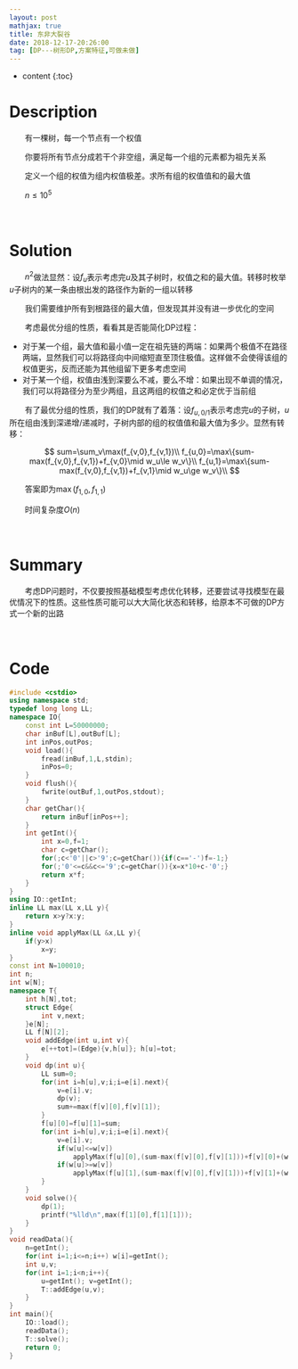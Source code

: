 ```yaml
---
layout: post
mathjax: true
title: 东非大裂谷
date: 2018-12-17-20:26:00
tag: [DP---树形DP,方案特征,可做未做]
---
```

* content
{:toc}
# Description

　　有一棵树，每一个节点有一个权值

　　你要将所有节点分成若干个非空组，满足每一个组的元素都为祖先关系

　　定义一个组的权值为组内权值极差。求所有组的权值值和的最大值

　　$n \le 10^5$



　　

# Solution

　　$n^2$做法显然：设$f_u$表示考虑完$u$及其子树时，权值之和的最大值。转移时枚举$u$子树内的某一条由根出发的路径作为新的一组以转移

　　我们需要维护所有到根路径的最大值，但发现其并没有进一步优化的空间

　　考虑最优分组的性质，看看其是否能简化DP过程：

* 对于某一个组，最大值和最小值一定在祖先链的两端：如果两个极值不在路径两端，显然我们可以将路径向中间缩短直至顶住极值。这样做不会使得该组的权值更劣，反而还能为其他组留下更多考虑空间
* 对于某一个组，权值由浅到深要么不减，要么不增：如果出现不单调的情况，我们可以将路径分为至少两组，且这两组的权值之和必定优于当前组

　　有了最优分组的性质，我们的DP就有了着落：设$f_{u,0/1}$表示考虑完$u$的子树，$u$所在组由浅到深递增/递减时，子树内部的组的权值值和最大值为多少。显然有转移：

$$
sum=\sum_v\max(f_{v,0},f_{v,1})\\
f_{u,0}=\max\{sum-max(f_{v,0},f_{v,1})+f_{v,0}\mid w_u\le w_v\}\\
f_{u,1}=\max\{sum-max(f_{v,0},f_{v,1})+f_{v,1}\mid w_u\ge w_v\}\\
$$

　　答案即为$\max(f_{1,0},f_{1,1})$

　　时间复杂度$O(n)$

　　

# Summary

　　考虑DP问题时，不仅要按照基础模型考虑优化转移，还要尝试寻找模型在最优情况下的性质。这些性质可能可以大大简化状态和转移，给原本不可做的DP方式一个新的出路

　　

# Code

```c++
#include <cstdio>
using namespace std;
typedef long long LL;
namespace IO{
    const int L=50000000;
    char inBuf[L],outBuf[L];
    int inPos,outPos;
    void load(){
        fread(inBuf,1,L,stdin);
        inPos=0;
    }
    void flush(){
        fwrite(outBuf,1,outPos,stdout);
    }
    char getChar(){
        return inBuf[inPos++];
    }
    int getInt(){
        int x=0,f=1;
        char c=getChar();
        for(;c<'0'||c>'9';c=getChar()){if(c=='-')f=-1;}
        for(;'0'<=c&&c<='9';c=getChar()){x=x*10+c-'0';}
        return x*f;
    }
}
using IO::getInt;
inline LL max(LL x,LL y){
    return x>y?x:y;
}
inline void applyMax(LL &x,LL y){
    if(y>x)
        x=y;
}
const int N=100010;
int n;
int w[N];
namespace T{
    int h[N],tot;
    struct Edge{
        int v,next;
    }e[N];
    LL f[N][2];
    void addEdge(int u,int v){
        e[++tot]=(Edge){v,h[u]}; h[u]=tot;
    }
    void dp(int u){
        LL sum=0;
        for(int i=h[u],v;i;i=e[i].next){
            v=e[i].v;
            dp(v);
            sum+=max(f[v][0],f[v][1]);
        }
        f[u][0]=f[u][1]=sum;
        for(int i=h[u],v;i;i=e[i].next){
            v=e[i].v;
            if(w[u]<=w[v])
                applyMax(f[u][0],(sum-max(f[v][0],f[v][1]))+f[v][0]+(w[v]-w[u]));
            if(w[u]>=w[v])
                applyMax(f[u][1],(sum-max(f[v][0],f[v][1]))+f[v][1]+(w[u]-w[v]));
        }
    }
    void solve(){
        dp(1);
        printf("%lld\n",max(f[1][0],f[1][1]));
    }
}
void readData(){
    n=getInt();
    for(int i=1;i<=n;i++) w[i]=getInt();
    int u,v;
    for(int i=1;i<n;i++){
        u=getInt(); v=getInt();
        T::addEdge(u,v);
    }
}
int main(){
    IO::load();
    readData();
    T::solve();
    return 0;
}
```

